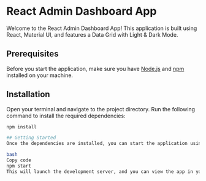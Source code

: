 # React Admin Dashboard App

Welcome to the React Admin Dashboard App! This application is built using React, Material UI, and features a Data Grid with Light & Dark Mode.

## Prerequisites

Before you start the application, make sure you have [Node.js](https://nodejs.org/) and [npm](https://www.npmjs.com/) installed on your machine.

## Installation

Open your terminal and navigate to the project directory. Run the following command to install the required dependencies:

```bash
npm install

## Getting Started
Once the dependencies are installed, you can start the application using the following command:

bash
Copy code
npm start
This will launch the development server, and you can view the app in your web browser at http://localhost:3000.
